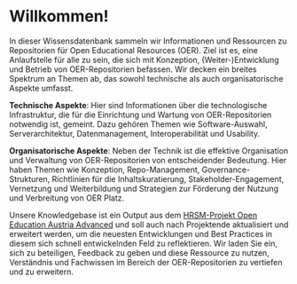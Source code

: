 # Willkommen!

In dieser Wissensdatenbank sammeln wir Informationen und Ressourcen zu Repositorien für Open Educational Resources (OER). Ziel ist es, eine Anlaufstelle für alle zu sein, die sich mit Konzeption, (Weiter-)Entwicklung und Betrieb von OER-Repositorien befassen. Wir decken ein breites Spektrum an Themen ab, das sowohl technische als auch organisatorische Aspekte umfasst.

**Technische Aspekte**: Hier sind Informationen über die technologische Infrastruktur, die für die Einrichtung und Wartung von OER-Repositorien notwendig ist, gemeint. Dazu gehören Themen wie Software-Auswahl, Serverarchitektur, Datenmanagement, Interoperabilität und Usability.

**Organisatorische Aspekte**: Neben der Technik ist die effektive Organisation und Verwaltung von OER-Repositorien von entscheidender Bedeutung. Hier haben Themen wie Konzeption, Repo-Management, Governance-Strukturen, Richtlinien für die Inhaltskuratierung, Stakeholder-Engagement, Vernetzung und Weiterbildung und Strategien zur Förderung der Nutzung und Verbreitung von OER Platz. 

Unsere Knowledgebase ist ein Output aus dem [HRSM-Projekt Open Education Austria Advanced](https://www.openeducation.at) und soll auch nach Projektende aktualisiert und erweitert werden, um die neuesten Entwicklungen und Best Practices in diesem sich schnell entwickelnden Feld zu reflektieren. Wir laden Sie ein, sich zu beteiligen, Feedback zu geben und diese Ressource zu nutzen, Verständnis und Fachwissen im Bereich der OER-Repositorien zu vertiefen und zu erweitern.
